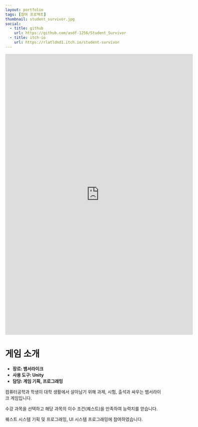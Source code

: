 ```yaml
---
layout: portfolio
tags: [참여 프로젝트]
thumbnail: student_survivor.jpg
social:
  - title: github
    url: https://github.com/asdf-1256/Student_Survivor
  - title: itch-io
    url: https://rlatldnd1.itch.io/student-survivor
---
```

<iframe frameborder="0" src="https://itch.io/embed-upload/9246182" allow="autoplay; fullscreen" width="600" height="900"><a href="https://rlatldnd1.itch.io/student-survivor">Play Student Survivor on itch.io</a></iframe>


# 게임 소개
- **장르: 뱀서라이크**
- **사용 도구: Unity**
- **담당: 게임 기획, 프로그래밍**

컴퓨터공학과 학생이 대학 생활에서 살아남기 위해 과제, 시험, 출석과 싸우는 뱀서라이크 게임입니다.

수강 과목을 선택하고 해당 과목의 이수 조건(퀘스트)을 만족하여 능력치를 얻습니다.

퀘스트 시스템 기획 및 프로그래밍, UI 시스템 프로그래밍에 참여하였습니다.